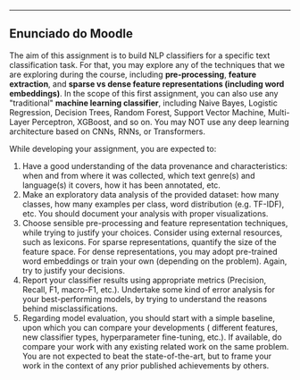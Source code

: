 
---

## Enunciado do Moodle

The aim of this assignment is to build NLP classifiers for a specific text classification task. For that, you may
explore any of the techniques that we are exploring during the course, including **pre-processing**, **feature extraction**, and
**sparse vs dense feature representations (including word embeddings)**. In the scope of this first assignment, you can also
use any "traditional" **machine learning classifier**, including Naive Bayes, Logistic Regression, Decision Trees, Random
Forest, Support Vector Machine, Multi-Layer Perceptron, XGBoost, and so on. You may NOT use any deep learning
architecture based on CNNs, RNNs, or Transformers.

While developing your assignment, you are expected to:

1. Have a good understanding of the data provenance and characteristics: when and from where it was collected, which text
genre(s) and language(s) it covers, how it has been annotated, etc.
2. Make an exploratory data analysis of the provided dataset: how many classes, how many examples per class, word
distribution (e.g. TF-IDF), etc. You should document your analysis with proper visualizations.
3. Choose sensible pre-processing and feature representation techniques, while trying to justify your choices. Consider
using external resources, such as lexicons. For sparse representations, quantify the size of the feature space. For
dense representations, you may adopt pre-trained word embeddings or train your own (depending on the problem). Again,
try to justify your decisions.
4. Report your classifier results using appropriate metrics (Precision, Recall, F1, macro-F1, etc.). Undertake some kind of
error analysis for your best-performing models, by trying to understand the reasons behind misclassifications.
5. Regarding model evaluation, you should start with a simple baseline, upon which you can compare your developments (
different features, new classifier types, hyperparameter fine-tuning, etc.). If available, do compare your work with any
existing related work on the same problem. You are not expected to beat the state-of-the-art, but to frame your work in
the context of any prior published achievements by others.